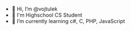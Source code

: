 - 👋 Hi, I’m @vojtulek
- 📖 I'm Highschool CS Student
- 🌱 I’m currently learning c#, C, PHP, JavaScript
